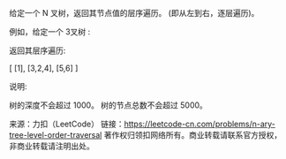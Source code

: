 给定一个 N 叉树，返回其节点值的层序遍历。 (即从左到右，逐层遍历)。

例如，给定一个 3叉树 :

返回其层序遍历:

[
     [1],
     [3,2,4],
     [5,6]
]
 

说明:

树的深度不会超过 1000。
树的节点总数不会超过 5000。


来源：力扣（LeetCode）
链接：https://leetcode-cn.com/problems/n-ary-tree-level-order-traversal
著作权归领扣网络所有。商业转载请联系官方授权，非商业转载请注明出处。